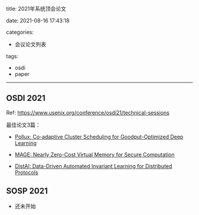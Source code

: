 title: 2021年系统顶会论文

date: 2021-08-16 17:43:18

categories:
- 会议论文列表

tags:
- osdi
- paper

---

## OSDI 2021

Ref: https://www.usenix.org/conference/osdi21/technical-sessions

最佳论文3篇：

- [Pollux: Co-adaptive Cluster Scheduling for Goodput-Optimized Deep Learning](https://www.usenix.org/conference/osdi21/presentation/qiao)

- [MAGE: Nearly Zero-Cost Virtual Memory for Secure Computation](https://www.usenix.org/conference/osdi21/presentation/kumar)

- [DistAI: Data-Driven Automated Invariant Learning for Distributed Protocols](https://www.usenix.org/conference/osdi21/presentation/yao)

## SOSP 2021

- 还未开始